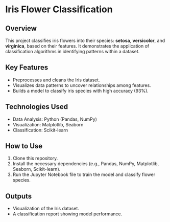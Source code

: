 # Iris Flower Classification

## Overview
This project classifies iris flowers into their species: **setosa**, **versicolor**, and **virginica**, based on their features. It demonstrates the application of classification algorithms in identifying patterns within a dataset.

## Key Features
- Preprocesses and cleans the Iris dataset.
- Visualizes data patterns to uncover relationships among features.
- Builds a model to classify iris species with high accuracy (93%).

## Technologies Used
- Data Analysis: Python (Pandas, NumPy)
- Visualization: Matplotlib, Seaborn
- Classification: Scikit-learn

## How to Use
1. Clone this repository.
2. Install the necessary dependencies (e.g., Pandas, NumPy, Matplotlib, Seaborn, Scikit-learn).
3. Run the Jupyter Notebook file to train the model and classify flower species.

## Outputs
- Visualization of the Iris dataset.
- A classification report showing model performance.
